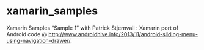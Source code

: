 xamarin_samples
===============

Xamarin Samples
“Sample 1” with Patrick Stjernvall : Xamarin port of Android code @ http://www.androidhive.info/2013/11/android-sliding-menu-using-navigation-drawer/. 